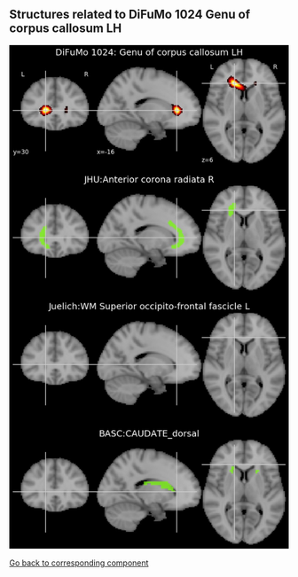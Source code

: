 


## Structures related to DiFuMo 1024 Genu of corpus callosum LH

![324](324.jpg "Structures related to DiFuMo 1024 Genu of corpus callosum LH")

[Go back to corresponding component](https://parietal-inria.github.io/DiFuMo/1024/html/324.html)